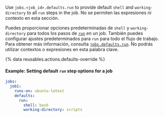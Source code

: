 Use `jobs.<job_id>.defaults.run` to provide default `shell` and `working-directory` to all `run` steps in the job. No se permiten las expresiones ni contexto en esta sección.

Puedes proporcionar opciones predeterminadas de `shell` y `working-directory` para todos los pasos de [`run`](/actions/using-workflows/workflow-syntax-for-github-actions#jobsjob_idstepsrun) en un job. También puedes configurar ajustes predeterminados para `run` para todo el flujo de trabajo. Para obtener más información, consulta [`jobs.defaults.run`](/actions/using-workflows/workflow-syntax-for-github-actions#defaultsrun). No podrás utilizar contextos o expresiones en esta palabra clave.

{% data reusables.actions.defaults-override %}

#### Example: Setting default `run` step options for a job

```yaml
jobs:
  job1:
    runs-on: ubuntu-latest
    defaults:
      run:
        shell: bash
        working-directory: scripts
```
